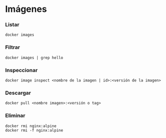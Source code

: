 # Imágenes

### Listar

```
docker images
```

### Filtrar

```
docker images | grep hello
```

### Inspeccionar

```
docker image inspect <nombre de la imagen | id>:<versión de la imagen>
```

### Descargar

```
docker pull <nombre imagen>:<versión o tag>
```

### Eliminar

```
docker rmi nginx:alpine
docker rmi -f nginx:alpine
```
